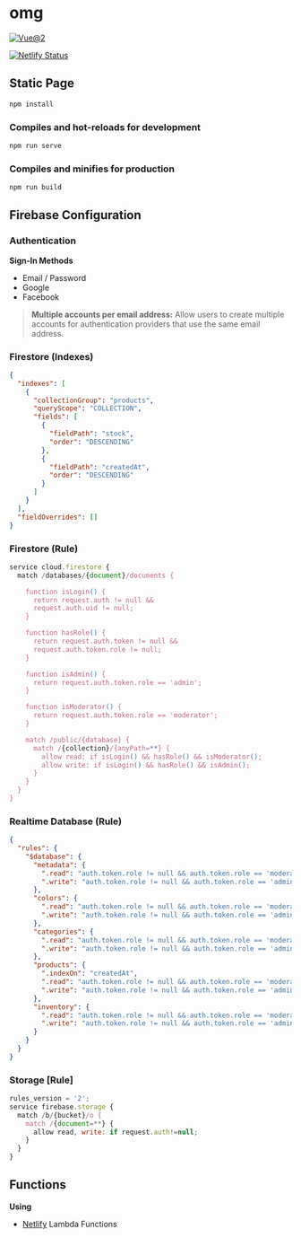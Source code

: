 # omg

[![Vue@2](https://github.com/etherio/omg/workflows/Vue@2/badge.svg)](https://github.com/etherio/omg/actions)

[![Netlify Status](https://api.netlify.com/api/v1/badges/4a1fea98-6608-4e58-a29b-ebf2f2d7910b/deploy-status)](https://app.netlify.com/sites/serene-galileo-f84e05/deploys)

## Static Page

```sh
npm install
```

### Compiles and hot-reloads for development

```sh
npm run serve
```

### Compiles and minifies for production

```sh
npm run build
```

## Firebase Configuration

### Authentication

**Sign-In Methods**

- Email / Password
- Google
- Facebook

> **Multiple accounts per email address:** Allow users to create multiple accounts for authentication providers that use the same email address.

### Firestore (Indexes)

```json
{
  "indexes": [
    {
      "collectionGroup": "products",
      "queryScope": "COLLECTION",
      "fields": [
        {
          "fieldPath": "stock",
          "order": "DESCENDING"
        },
        {
          "fieldPath": "createdAt",
          "order": "DESCENDING"
        }
      ]
    }
  ],
  "fieldOverrides": []
}
```

### Firestore (Rule)

```js
service cloud.firestore {
  match /databases/{document}/documents {

    function isLogin() {
      return request.auth != null &&
      request.auth.uid != null;
    }

    function hasRole() {
      return request.auth.token != null &&
      request.auth.token.role != null;
    }

    function isAdmin() {
      return request.auth.token.role == 'admin';
    }

    function isModerator() {
      return request.auth.token.role == 'moderator';
    }

    match /public/{database} {
      match /{collection}/{anyPath=**} {
        allow read: if isLogin() && hasRole() && isModerator();
        allow write: if isLogin() && hasRole() && isAdmin();
      }
    }
  }
}
```

### Realtime Database (Rule)

```json
{
  "rules": {
    "$database": {
      "metadata": {
        ".read": "auth.token.role != null && auth.token.role == 'moderator' || auth.token.role == 'admin'",
        ".write": "auth.token.role != null && auth.token.role == 'admin'"
      },
      "colors": {
        ".read": "auth.token.role != null && auth.token.role == 'moderator' || auth.token.role == 'admin'",
        ".write": "auth.token.role != null && auth.token.role == 'admin'"
      },
      "categories": {
        ".read": "auth.token.role != null && auth.token.role == 'moderator' || auth.token.role == 'admin'",
        ".write": "auth.token.role != null && auth.token.role == 'admin'"
      },
      "products": {
        ".indexOn": "createdAt",
        ".read": "auth.token.role != null && auth.token.role == 'moderator' || auth.token.role == 'admin'",
        ".write": "auth.token.role != null && auth.token.role == 'admin'"
      },
      "inventory": {
        ".read": "auth.token.role != null && auth.token.role == 'moderator' || auth.token.role == 'admin'",
        ".write": "auth.token.role != null && auth.token.role == 'admin'"
      }
    }
  }
}
```

### Storage [Rule]

```js
rules_version = '2';
service firebase.storage {
  match /b/{bucket}/o {
    match /{document=**} {
      allow read, write: if request.auth!=null;
    }
  }
}
```

## Functions

**Using**

- [Netlify](https://netlify.com) Lambda Functions
